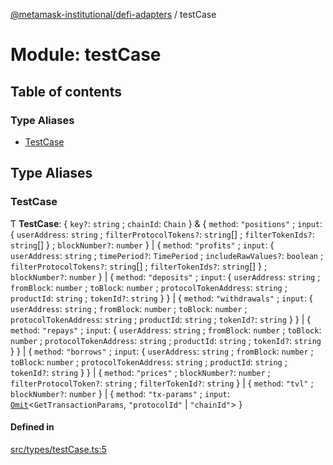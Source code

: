 [@metamask-institutional/defi-adapters](../README.md) / testCase

# Module: testCase

## Table of contents

### Type Aliases

- [TestCase](testCase.md#testcase)

## Type Aliases

### TestCase

Ƭ **TestCase**: { `key?`: `string` ; `chainId`: `Chain`  } & { `method`: ``"positions"`` ; `input`: { `userAddress`: `string` ; `filterProtocolTokens?`: `string`[] ; `filterTokenIds?`: `string`[]  } ; `blockNumber?`: `number`  } \| { `method`: ``"profits"`` ; `input`: { `userAddress`: `string` ; `timePeriod?`: `TimePeriod` ; `includeRawValues?`: `boolean` ; `filterProtocolTokens?`: `string`[] ; `filterTokenIds?`: `string`[]  } ; `blockNumber?`: `number`  } \| { `method`: ``"deposits"`` ; `input`: { `userAddress`: `string` ; `fromBlock`: `number` ; `toBlock`: `number` ; `protocolTokenAddress`: `string` ; `productId`: `string` ; `tokenId?`: `string`  }  } \| { `method`: ``"withdrawals"`` ; `input`: { `userAddress`: `string` ; `fromBlock`: `number` ; `toBlock`: `number` ; `protocolTokenAddress`: `string` ; `productId`: `string` ; `tokenId?`: `string`  }  } \| { `method`: ``"repays"`` ; `input`: { `userAddress`: `string` ; `fromBlock`: `number` ; `toBlock`: `number` ; `protocolTokenAddress`: `string` ; `productId`: `string` ; `tokenId?`: `string`  }  } \| { `method`: ``"borrows"`` ; `input`: { `userAddress`: `string` ; `fromBlock`: `number` ; `toBlock`: `number` ; `protocolTokenAddress`: `string` ; `productId`: `string` ; `tokenId?`: `string`  }  } \| { `method`: ``"prices"`` ; `blockNumber?`: `number` ; `filterProtocolToken?`: `string` ; `filterTokenId?`: `string`  } \| { `method`: ``"tvl"`` ; `blockNumber?`: `number`  } \| { `method`: ``"tx-params"`` ; `input`: [`Omit`]( https://www.typescriptlang.org/docs/handbook/utility-types.html#omittype-keys )<`GetTransactionParams`, ``"protocolId"`` \| ``"chainId"``\>  }

#### Defined in

[src/types/testCase.ts:5](https://github.com/consensys-vertical-apps/mmi-defi-adapters/blob/main/src/types/testCase.ts#L5)
